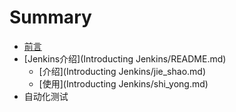 # Summary

* [前言](README.md)
* [Jenkins介绍](Introducting Jenkins/README.md)
   * [介绍](Introducting Jenkins/jie_shao.md)
   * [使用](Introducting Jenkins/shi_yong.md)
* 自动化测试

